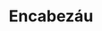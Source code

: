 ---
layout: page
permalink: /resources/glossary/encabezáu.html
title: Encabezáu
category: sidra
toc: false
toc_sticky: true
---